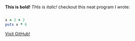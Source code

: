 **This is bold!**
*THis is italic!*
checkout this neat program I wrote:
```ruby

x = 2 + 2
puts x * 6
```
[Visit GitHub!](www.github.com)

